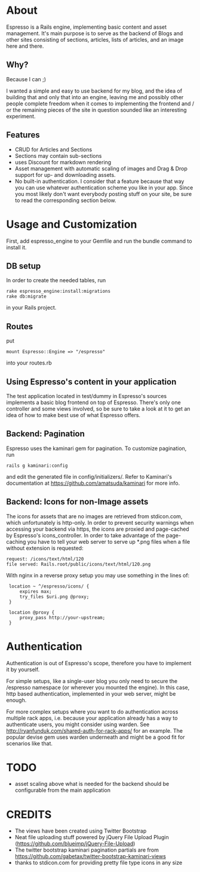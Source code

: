About
=====

Espresso is a Rails engine, implementing basic content and asset
management. It's main purpose is to serve as the backend of Blogs and
other sites consisting of sections, articles, lists of articles, and an
image here and there.

Why?
----

Because I can ;)

I wanted a simple and easy to use backend for my blog, and the idea of
building that and only that into an engine, leaving me and possibly
other people complete freedom when it comes to implementing the frontend
and / or the remaining pieces of the site in question sounded like an
interesting experiment.

Features
--------

- CRUD for Articles and Sections
- Sections may contain sub-sections
- uses Discount for markdown rendering
- Asset management with automatic scaling of images and Drag & Drop
  support for up- and downloading assets.
- No built-in authentication. I consider that a feature because that way
  you can use whatever authentication scheme you like in your app. Since
  you most likely don't want everybody posting stuff on your site, be sure
  to read the corresponding section below.


Usage and Customization
=======================

First, add espresso_engine to your Gemfile and run the bundle command to
install it.

DB setup
--------

In order to create the needed tables, run

    rake espresso_engine:install:migrations
    rake db:migrate

in your Rails project.

Routes
------

put

    mount Espresso::Engine => "/espresso"

into your routes.rb

Using Espresso's content in your application
--------------------------------------------

The test application located in test/dummy in Espresso's sources
implements a basic blog frontend on top of Espresso. There's only one
controller and some views involved, so be sure to take a look at it to
get an idea of how to make best use of what Espresso offers.

Backend: Pagination
-------------------

Espresso uses the kaminari gem for pagination. To customize pagination,
run 

    rails g kaminari:config

and edit the generated file in config/initializers/. Refer to Kaminari's
documentation at https://github.com/amatsuda/kaminari for more info.

Backend: Icons for non-Image assets
-----------------------------------

The icons for assets that are no images are retrieved from stdicon.com,
which unfortunately is http-only. In order to prevent security warnings
when accessing your backend via https, the icons are proxied and
page-cached by Espresso's icons_controller. In order to take advantage
of the page-caching you have to tell your web server to serve up \*.png
files when a file without extension is requested:

    request: /icons/text/html/120
    file served: Rails.root/public/icons/text/html/120.png

With nginx in a reverse proxy setup you may use something in the lines
of:

     location ~ ^/espresso/icons/ {
         expires max;
         try_files $uri.png @proxy;
     }

     location @proxy {
         proxy_pass http://your-upstream;
     }


Authentication
==============

Authentication is out of Espresso's scope, therefore you have to implement
it by yourself.

For simple setups, like a single-user blog you only need to secure the
/espresso namespace (or wherever you mounted the engine). In this case,
http based authentication, implemented in your web server, might be
enough.

For more complex setups where you want to do authentication across
multiple rack apps, i.e. because your application already has a way to
authenticate users, you might consider using warden. See
http://ryanfunduk.com/shared-auth-for-rack-apps/ for an example. The
popular devise gem uses warden underneath and might be a good fit for
scenarios like that.


TODO
====

- asset scaling above what is needed for the backend should be configurable
  from the main application


CREDITS
=======

- The views have been created using Twitter Bootstrap
- Neat file uploading stuff powered by jQuery File Upload Plugin
  (https://github.com/blueimp/jQuery-File-Upload)
- The twitter bootstrap kaminari pagination partials are from
  https://github.com/gabetax/twitter-bootstrap-kaminari-views
- thanks to stdicon.com for providing pretty file type icons in any size

